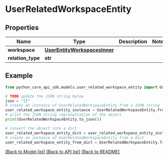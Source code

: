 # UserRelatedWorkspaceEntity


## Properties

Name | Type | Description | Notes
------------ | ------------- | ------------- | -------------
**workspace** | [**UserEntityWorkspacesInner**](UserEntityWorkspacesInner.md) |  | 
**relation_type** | **str** |  | 

## Example

```python
from python_core_api_sdk.models.user_related_workspace_entity import UserRelatedWorkspaceEntity

# TODO update the JSON string below
json = "{}"
# create an instance of UserRelatedWorkspaceEntity from a JSON string
user_related_workspace_entity_instance = UserRelatedWorkspaceEntity.from_json(json)
# print the JSON string representation of the object
print(UserRelatedWorkspaceEntity.to_json())

# convert the object into a dict
user_related_workspace_entity_dict = user_related_workspace_entity_instance.to_dict()
# create an instance of UserRelatedWorkspaceEntity from a dict
user_related_workspace_entity_from_dict = UserRelatedWorkspaceEntity.from_dict(user_related_workspace_entity_dict)
```
[[Back to Model list]](../README.md#documentation-for-models) [[Back to API list]](../README.md#documentation-for-api-endpoints) [[Back to README]](../README.md)


